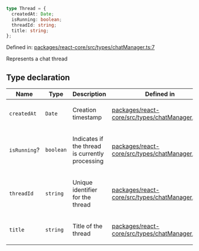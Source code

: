 ```ts
type Thread = {
  createdAt: Date;
  isRunning: boolean;
  threadId: string;
  title: string;
};
```

Defined in: [packages/react-core/src/types/chatManager.ts:7](https://github.com/thesysdev/crayon/blob/1acfae208f58ec7415d64dc97edfea87130a9e7e/js/packages/react-core/src/types/chatManager.ts#L7)

Represents a chat thread

## Type declaration

<table>
<thead>
<tr>
<th>Name</th>
<th>Type</th>
<th>Description</th>
<th>Defined in</th>
</tr>
</thead>
<tbody>
<tr>
<td>

<a id="createdat"></a> `createdAt`

</td>
<td>

`Date`

</td>
<td>

Creation timestamp

</td>
<td>

[packages/react-core/src/types/chatManager.ts:13](https://github.com/thesysdev/crayon/blob/1acfae208f58ec7415d64dc97edfea87130a9e7e/js/packages/react-core/src/types/chatManager.ts#L13)

</td>
</tr>
<tr>
<td>

<a id="isrunning"></a> `isRunning`?

</td>
<td>

`boolean`

</td>
<td>

Indicates if the thread is currently processing

</td>
<td>

[packages/react-core/src/types/chatManager.ts:15](https://github.com/thesysdev/crayon/blob/1acfae208f58ec7415d64dc97edfea87130a9e7e/js/packages/react-core/src/types/chatManager.ts#L15)

</td>
</tr>
<tr>
<td>

<a id="threadid"></a> `threadId`

</td>
<td>

`string`

</td>
<td>

Unique identifier for the thread

</td>
<td>

[packages/react-core/src/types/chatManager.ts:9](https://github.com/thesysdev/crayon/blob/1acfae208f58ec7415d64dc97edfea87130a9e7e/js/packages/react-core/src/types/chatManager.ts#L9)

</td>
</tr>
<tr>
<td>

<a id="title"></a> `title`

</td>
<td>

`string`

</td>
<td>

Title of the thread

</td>
<td>

[packages/react-core/src/types/chatManager.ts:11](https://github.com/thesysdev/crayon/blob/1acfae208f58ec7415d64dc97edfea87130a9e7e/js/packages/react-core/src/types/chatManager.ts#L11)

</td>
</tr>
</tbody>
</table>

